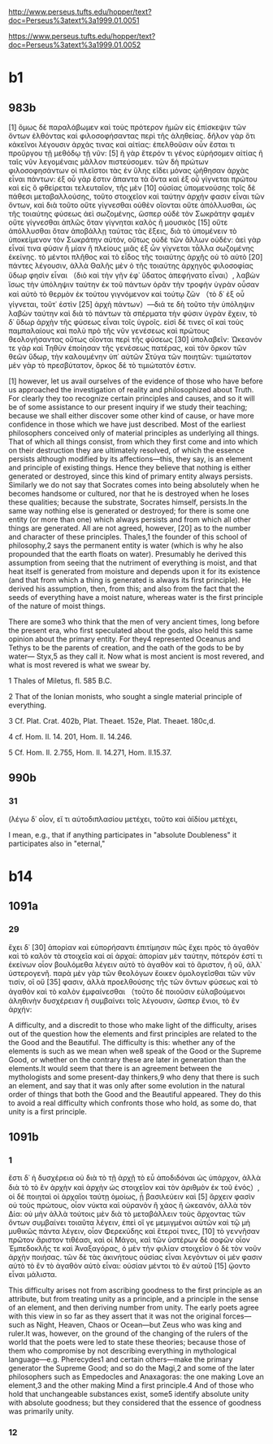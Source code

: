http://www.perseus.tufts.edu/hopper/text?doc=Perseus%3atext%3a1999.01.0051

https://www.perseus.tufts.edu/hopper/text?doc=Perseus%3atext%3a1999.01.0052
# b1
## 983b
 [1] ὅμως δὲ παραλάβωμεν καὶ τοὺς πρότερον ἡμῶν εἰς ἐπίσκεψιν τῶν ὄντων ἐλθόντας καὶ φιλοσοφήσαντας περὶ τῆς ἀληθείας. δῆλον γὰρ ὅτι κἀκεῖνοι λέγουσιν ἀρχάς τινας καὶ αἰτίας: ἐπελθοῦσιν οὖν ἔσται τι προὔργου τῇ μεθόδῳ τῇ νῦν: [5] ἢ γὰρ ἕτερόν τι γένος εὑρήσομεν αἰτίας ἢ ταῖς νῦν λεγομέναις μᾶλλον πιστεύσομεν.
τῶν δὴ πρώτων φιλοσοφησάντων οἱ πλεῖστοι τὰς ἐν ὕλης εἴδει μόνας ᾠήθησαν ἀρχὰς εἶναι πάντων: ἐξ οὗ γὰρ ἔστιν ἅπαντα τὰ ὄντα καὶ ἐξ οὗ γίγνεται πρώτου καὶ εἰς ὃ φθείρεται τελευταῖον, τῆς μὲν [10] οὐσίας ὑπομενούσης τοῖς δὲ πάθεσι μεταβαλλούσης, τοῦτο στοιχεῖον καὶ ταύτην ἀρχήν φασιν εἶναι τῶν ὄντων, καὶ διὰ τοῦτο οὔτε γίγνεσθαι οὐθὲν οἴονται οὔτε ἀπόλλυσθαι, ὡς τῆς τοιαύτης φύσεως ἀεὶ σωζομένης, ὥσπερ οὐδὲ τὸν Σωκράτην φαμὲν οὔτε γίγνεσθαι ἁπλῶς ὅταν γίγνηται καλὸς ἢ μουσικὸς [15] οὔτε ἀπόλλυσθαι ὅταν ἀποβάλλῃ ταύτας τὰς ἕξεις, διὰ τὸ ὑπομένειν τὸ ὑποκείμενον τὸν Σωκράτην αὐτόν, οὕτως οὐδὲ τῶν ἄλλων οὐδέν: ἀεὶ γὰρ εἶναί τινα φύσιν ἢ μίαν ἢ πλείους μιᾶς ἐξ ὧν γίγνεται τἆλλα σωζομένης ἐκείνης. τὸ μέντοι πλῆθος καὶ τὸ εἶδος τῆς τοιαύτης ἀρχῆς οὐ τὸ αὐτὸ [20] πάντες λέγουσιν, ἀλλὰ Θαλῆς μὲν ὁ τῆς τοιαύτης ἀρχηγὸς φιλοσοφίας ὕδωρ φησὶν εἶναι （διὸ καὶ τὴν γῆν ἐφ᾽ ὕδατος ἀπεφήνατο εἶναι）, λαβὼν ἴσως τὴν ὑπόληψιν ταύτην ἐκ τοῦ πάντων ὁρᾶν τὴν τροφὴν ὑγρὰν οὖσαν καὶ αὐτὸ τὸ θερμὸν ἐκ τούτου γιγνόμενον καὶ τούτῳ ζῶν （τὸ δ᾽ ἐξ οὗ γίγνεται, τοῦτ᾽ ἐστὶν [25] ἀρχὴ πάντων）—διά τε δὴ τοῦτο τὴν ὑπόληψιν λαβὼν ταύτην καὶ διὰ τὸ πάντων τὰ σπέρματα τὴν φύσιν ὑγρὰν ἔχειν, τὸ δ᾽ ὕδωρ ἀρχὴν τῆς φύσεως εἶναι τοῖς ὑγροῖς. εἰσὶ δέ τινες οἳ καὶ τοὺς παμπαλαίους καὶ πολὺ πρὸ τῆς νῦν γενέσεως καὶ πρώτους θεολογήσαντας οὕτως οἴονται περὶ τῆς φύσεως [30] ὑπολαβεῖν: Ὠκεανόν τε γὰρ καὶ Τηθὺν ἐποίησαν τῆς γενέσεως πατέρας, καὶ τὸν ὅρκον τῶν θεῶν ὕδωρ, τὴν καλουμένην ὑπ᾽ αὐτῶν Στύγα τῶν ποιητῶν: τιμιώτατον μὲν γὰρ τὸ πρεσβύτατον, ὅρκος δὲ τὸ τιμιώτατόν ἐστιν.

 [1] however, let us avail ourselves of the evidence of those who have before us approached the investigation of reality and philosophized about Truth. For clearly they too recognize certain principles and causes, and so it will be of some assistance to our present inquiry if we study their teaching; because we shall either discover some other kind of cause, or have more confidence in those which we have just described.
Most of the earliest philosophers conceived only of material principles as underlying all things. That of which all things consist, from which they first come and into which on their destruction they are ultimately resolved, of which the essence persists although modified by its affections—this, they say, is an element and principle of existing things. Hence they believe that nothing is either generated or destroyed, since this kind of primary entity always persists. Similarly we do not say that Socrates comes into being absolutely when he becomes handsome or cultured, nor that he is destroyed when he loses these qualities; because the substrate, Socrates himself, persists.In the same way nothing else is generated or destroyed; for there is some one entity (or more than one) which always persists and from which all other things are generated. All are not agreed, however, [20] as to the number and character of these principles. Thales,1 the founder of this school of philosophy,2 says the permanent entity is water (which is why he also propounded that the earth floats on water). Presumably he derived this assumption from seeing that the nutriment of everything is moist, and that heat itself is generated from moisture and depends upon it for its existence (and that from which a thing is generated is always its first principle). He derived his assumption, then, from this; and also from the fact that the seeds of everything have a moist nature, whereas water is the first principle of the nature of moist things.

There are some3 who think that the men of very ancient times, long before the present era, who first speculated about the gods, also held this same opinion about the primary entity. For they4 represented Oceanus and Tethys to be the parents of creation, and the oath of the gods to be by water— Styx,5 as they call it. Now what is most ancient is most revered, and what is most revered is what we swear by.

1 Thales of Miletus, fl. 585 B.C.

2 That of the Ionian monists, who sought a single material principle of everything.

3 Cf. Plat. Crat. 402b, Plat. Theaet. 152e, Plat. Theaet. 180c,d.

4 cf. Hom. Il. 14. 201, Hom. Il. 14.246.

5 Cf. Hom. Il. 2.755, Hom. Il. 14.271, Hom. Il.15.37.
## 990b
### 31
(λέγω δ᾽ οἷον, εἴ τι αὐτοδιπλασίου μετέχει, τοῦτο καὶ ἀϊδίου μετέχει, 

I mean, e.g., that if anything participates in "absolute Doubleness" it participates also in "eternal," 

# b14
## 1091a
### 29
ἔχει δ᾽ [30] ἀπορίαν καὶ εὐπορήσαντι ἐπιτίμησιν πῶς ἔχει πρὸς τὸ ἀγαθὸν καὶ τὸ καλὸν τὰ στοιχεῖα καὶ αἱ ἀρχαί: ἀπορίαν μὲν ταύτην, πότερόν ἐστί τι ἐκείνων οἷον βουλόμεθα λέγειν αὐτὸ τὸ ἀγαθὸν καὶ τὸ ἄριστον, ἢ οὔ, ἀλλ᾽ ὑστερογενῆ. παρὰ μὲν γὰρ τῶν θεολόγων ἔοικεν ὁμολογεῖσθαι τῶν νῦν τισίν, οἳ οὔ [35] φασιν, ἀλλὰ προελθούσης τῆς τῶν ὄντων φύσεως καὶ τὸ ἀγαθὸν καὶ τὸ καλὸν ἐμφαίνεσθαι （τοῦτο δὲ ποιοῦσιν εὐλαβούμενοι ἀληθινὴν δυσχέρειαν ἣ συμβαίνει τοῖς λέγουσιν, ὥσπερ ἔνιοι, τὸ ἓν ἀρχήν:

A difficulty, and a discredit to those who make light of the difficulty, arises out of the question how the elements and first principles are related to the the Good and the Beautiful. The difficulty is this: whether any of the elements is such as we mean when we8 speak of the Good or the Supreme Good, or whether on the contrary these are later in generation than the elements.It would seem that there is an agreement between the mythologists and some present-day thinkers,9 who deny that there is such an element, and say that it was only after some evolution in the natural order of things that both the Good and the Beautiful appeared. They do this to avoid a real difficulty which confronts those who hold, as some do, that unity is a first principle.
## 1091b
### 1
 ἔστι δ᾽ ἡ δυσχέρεια οὐ διὰ τὸ τῇ ἀρχῇ τὸ εὖ ἀποδιδόναι ὡς ὑπάρχον, ἀλλὰ διὰ τὸ τὸ ἓν ἀρχὴν καὶ ἀρχὴν ὡς στοιχεῖον καὶ τὸν ἀριθμὸν ἐκ τοῦ ἑνός）,
οἱ δὲ ποιηταὶ οἱ ἀρχαῖοι ταύτῃ ὁμοίως, ᾗ βασιλεύειν καὶ [5] ἄρχειν φασὶν οὐ τοὺς πρώτους, οἷον νύκτα καὶ οὐρανὸν ἢ χάος ἢ ὠκεανόν, ἀλλὰ τὸν Δία: οὐ μὴν ἀλλὰ τούτοις μὲν διὰ τὸ μεταβάλλειν τοὺς ἄρχοντας τῶν ὄντων συμβαίνει τοιαῦτα λέγειν, ἐπεὶ οἵ γε μεμιγμένοι αὐτῶν καὶ τῷ μὴ μυθικῶς πάντα λέγειν, οἷον Φερεκύδης καὶ ἕτεροί τινες, [10] τὸ γεννῆσαν πρῶτον ἄριστον τιθέασι, καὶ οἱ Μάγοι, καὶ τῶν ὑστέρων δὲ σοφῶν οἷον Ἐμπεδοκλῆς τε καὶ Ἀναξαγόρας, ὁ μὲν τὴν φιλίαν στοιχεῖον ὁ δὲ τὸν νοῦν ἀρχὴν ποιήσας. τῶν δὲ τὰς ἀκινήτους οὐσίας εἶναι λεγόντων οἱ μέν φασιν αὐτὸ τὸ ἓν τὸ ἀγαθὸν αὐτὸ εἶναι: οὐσίαν μέντοι τὸ ἓν αὐτοῦ [15] ᾤοντο εἶναι μάλιστα.

This difficulty arises not from ascribing goodness to the first principle as an attribute, but from treating unity as a principle, and a principle in the sense of an element, and then deriving number from unity. The early poets agree with this view in so far as they assert that it was not the original forces—such as Night, Heaven, Chaos or Ocean—but Zeus who was king and ruler.It was, however, on the ground of the changing of the rulers of the world that the poets were led to state these theories; because those of them who compromise by not describing everything in mythological language—e.g. Pherecydes1 and certain others—make the primary generator the Supreme Good; and so do the Magi,2 and some of the later philosophers such as Empedocles and Anaxagoras: the one making Love an element,3 and the other making Mind a first principle.4 And of those who hold that unchangeable substances exist, some5 identify absolute unity with absolute goodness; but they considered that the essence of goodness was primarily unity.
### 12
